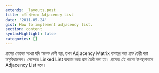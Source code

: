```yaml
---
extends: _layouts.post
title: ডাটা স্ট্রাকচারঃ Adjacency List
date: '2011-05-24'
gist: How to implement adjacency list.
section: content
syntaxHighlight: false
categories: []
---
```


গ্রাফের নোডের সংখ্যা যদি অনেক বেশী হয়, তখন Adjacency Matrix ব্যবহার করে গ্রাফ তৈরী করা অসুবিধাজনক। সেক্ষেত্রে Linked List ব্যবহার করে গ্রাফ তৈরী করা হয়। গ্রাফের এই ধরনের উপস্থাপনাকে Adjacency List বলে।

<script src="https://gist.github.com/milon/0d4622d710de9ce5c16a3fbed85ad984.js">
</script>
